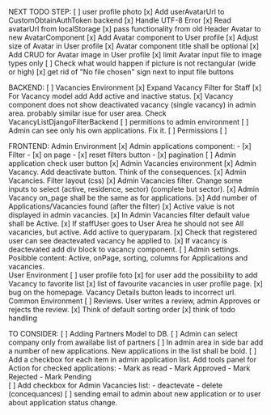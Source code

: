 NEXT TODO STEP:
    [ ] user profile photo
        [x] Add userAvatarUrl to CustomObtainAuthToken backend
        [x] Handle UTF-8 Error
        [x] Read avatarUrl from localStorage
        [x] pass functionality from old Header Avatar to new AvatarComponent
        [x] Add Avatar component to User profile
        [x] Adjust size of Avatar in User profile
        [x] Avatar component title shall be optional
        [x] Add CRUD for Avatar image in User profile
        [x] limit Avatar input file to image types only
        [ ] Check what would happen if picture is not rectangular (wide or high)
        [x] get rid of "No file chosen" sign next to input file buttons


BACKEND:
    [ ] Vacancies Environment
        [x] Expand Vacancy Filter for Staff
        [x] For Vacancy model add Add active and inactive status.
        [x] Vacancy component does not show deactivated vacancy (single vacancy) in admin area.
            probably similar isue for user area. Check VacancyListDjangoFilterBackend
    [ ] permitions to admin environment
    [ ] Admin can see only his own applications. Fix it.
    [ ] Permissions
        [ ]

    
    
    

FRONTEND:
    Admin Environment
        [x] Admin applications component:
            - [x]  Filter 
            - [x]  on page 
            - [x]  reset filters button 
            - [x]  pagination
        [ ] Admin application check user button
        [x] Admin Vacancies environment
            [x] Admin Vacancy. Add deactivate button. Think of the consequences.
            [x] Admin Vacancies. Filter layout (css) 
            [x] Admin Vacancies filter. Change some inputs to select (active, residence, sector) (complete but sector).
            [x] Admin Vacancy on_page shall be the same as for applications. 
            [x] Add number of Applications/Vacancies found (after the filter) 
            [x] Active value is not displayed in admin vacancies. 
            [x] In Admin Vacancies filter default value shall be Active. 
            [x] If staffUser goes to User Area he should not see All vacancies, but active. Add active to queryparam. 
            [x] Check that registered user can see deactevated vacancy he applied to. 
            [x] If vacancy is deactevated add div block to vacancy component.
        [ ] Admin settings. Posibble content: Active, onPage, sorting, columns for Applications and vacancies.      
    User Environment
        [ ] user profile foto
        [x] for user add the possibility to add Vacancy to favorite list
        [x] list of favourite vacancies in user profile page.
        [x] bug on the homepage. Vacancy Details button leads to incorrect url.
    Common Environment
        [ ] Reviews. User writes a review, admin Approves or rejects the review.
        [x] Think of default sorting order
        [x] think of todo handling
    
    
    

    
    
    
TO CONSIDER:
    [ ] Adding Partners Model to DB.
        [ ] Admin can select company only from awailabe list of partners
    [ ] In admin area in side bar add a number of new applications. New applications in the list shall be bold.
    [ ] Add a checkbox for each item in admin application list. Add tools panel for Action for checked applications:
        - Mark as read
        - Mark Approved
        - Mark Rejected
        - Mark Pending    
    [ ] Add checkbox for Admin Vacancies list:
        - deactevate
        - delete (concequances)
    [ ] sending email to admin about new application or to user about application status change.
        




















